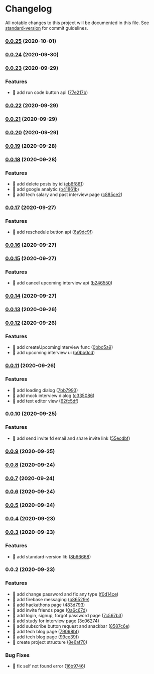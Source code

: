 # Changelog

All notable changes to this project will be documented in this file. See [standard-version](https://github.com/conventional-changelog/standard-version) for commit guidelines.

### [0.0.25](https://github.com/CodersMojoPlatform/codersMojoFrontend/compare/v0.0.24...v0.0.25) (2020-10-01)

### [0.0.24](https://github.com/CodersMojoPlatform/codersMojoFrontend/compare/v0.0.23...v0.0.24) (2020-09-30)

### [0.0.23](https://github.com/CodersMojoPlatform/codersMojoFrontend/compare/v0.0.22...v0.0.23) (2020-09-29)


### Features

* 🎸 add run code button api ([77e217b](https://github.com/CodersMojoPlatform/codersMojoFrontend/commit/77e217be048c80fd4d74a4e97aaeff2b617561f2))

### [0.0.22](https://github.com/CodersMojoPlatform/codersMojoFrontend/compare/v0.0.21...v0.0.22) (2020-09-29)

### [0.0.21](https://github.com/CodersMojoPlatform/codersMojoFrontend/compare/v0.0.20...v0.0.21) (2020-09-29)

### [0.0.20](https://github.com/CodersMojoPlatform/codersMojoFrontend/compare/v0.0.19...v0.0.20) (2020-09-29)

### [0.0.19](https://github.com/CodersMojoPlatform/codersMojoFrontend/compare/v0.0.18...v0.0.19) (2020-09-28)

### [0.0.18](https://github.com/CodersMojoPlatform/codersMojoFrontend/compare/v0.0.17...v0.0.18) (2020-09-28)


### Features

* 🎸 add delete posts by id ([eb6f861](https://github.com/CodersMojoPlatform/codersMojoFrontend/commit/eb6f86143896326095b90d232f5915ee61b51a31))
* 🎸 add google analytic ([b41861b](https://github.com/CodersMojoPlatform/codersMojoFrontend/commit/b41861b22cf9ede525a700a0a06a81e47c7b87eb))
* 🎸 add tech salary and past interview page ([c885ce2](https://github.com/CodersMojoPlatform/codersMojoFrontend/commit/c885ce28d6ac66ebcdc026c55ab559ba3ced1590))

### [0.0.17](https://github.com/CodersMojoPlatform/codersMojoFrontend/compare/v0.0.16...v0.0.17) (2020-09-27)


### Features

* 🎸 add reschedule button api ([6a9dc9f](https://github.com/CodersMojoPlatform/codersMojoFrontend/commit/6a9dc9f3f3f02a959d840e9c09c3c270b9308648))

### [0.0.16](https://github.com/CodersMojoPlatform/codersMojoFrontend/compare/v0.0.15...v0.0.16) (2020-09-27)

### [0.0.15](https://github.com/CodersMojoPlatform/codersMojoFrontend/compare/v0.0.14...v0.0.15) (2020-09-27)


### Features

* 🎸 add cancel upcoming interview api ([b246550](https://github.com/CodersMojoPlatform/codersMojoFrontend/commit/b2465505063a7695a21be6f63539af70df787abc))

### [0.0.14](https://github.com/CodersMojoPlatform/codersMojoFrontend/compare/v0.0.13...v0.0.14) (2020-09-27)

### [0.0.13](https://github.com/CodersMojoPlatform/codersMojoFrontend/compare/v0.0.12...v0.0.13) (2020-09-26)

### [0.0.12](https://github.com/CodersMojoPlatform/codersMojoFrontend/compare/v0.0.11...v0.0.12) (2020-09-26)


### Features

* 🎸 add createUpcomingInterview func ([0bbd5a9](https://github.com/CodersMojoPlatform/codersMojoFrontend/commit/0bbd5a9dad89e224ee669b37dafb1627827a8893))
* 🎸 add upcoming interview ui ([b0bb0cd](https://github.com/CodersMojoPlatform/codersMojoFrontend/commit/b0bb0cd46b9275b5dfe216c7a6ae8dad97143975))

### [0.0.11](https://github.com/CodersMojoPlatform/codersMojoFrontend/compare/v0.0.10...v0.0.11) (2020-09-26)


### Features

* 🎸 add loading dialog ([7bb7993](https://github.com/CodersMojoPlatform/codersMojoFrontend/commit/7bb799357acd565f5c9b20c5645644ee222dbcfa))
* 🎸 add mock interview dialog ([c335086](https://github.com/CodersMojoPlatform/codersMojoFrontend/commit/c335086ddecab1d2b3dde191b8530fd1dcc67c37))
* 🎸 add text editor view ([62fc5df](https://github.com/CodersMojoPlatform/codersMojoFrontend/commit/62fc5df383a83e184c5034feb7315014b92b44c9))

### [0.0.10](https://github.com/CodersMojoPlatform/codersMojoFrontend/compare/v0.0.9...v0.0.10) (2020-09-25)


### Features

* 🎸 add send invite fd email and share invite link ([55ecdbf](https://github.com/CodersMojoPlatform/codersMojoFrontend/commit/55ecdbfa865bc8e5b88a0f9359cfc645ae34317a))

### [0.0.9](https://github.com/CodersMojoPlatform/codersMojoFrontend/compare/v0.0.8...v0.0.9) (2020-09-25)

### [0.0.8](https://github.com/CodersMojoPlatform/codersMojoFrontend/compare/v0.0.7...v0.0.8) (2020-09-24)

### [0.0.7](https://github.com/CodersMojoPlatform/codersMojoFrontend/compare/v0.0.6...v0.0.7) (2020-09-24)

### [0.0.6](https://github.com/CodersMojoPlatform/codersMojoFrontend/compare/v0.0.5...v0.0.6) (2020-09-24)

### [0.0.5](https://github.com/CodersMojoPlatform/codersMojoFrontend/compare/v0.0.4...v0.0.5) (2020-09-24)

### [0.0.4](https://github.com/CodersMojoPlatform/codersMojoFrontend/compare/v0.0.3...v0.0.4) (2020-09-23)

### [0.0.3](https://github.com/CodersMojoPlatform/codersMojoFrontend/compare/v0.0.2...v0.0.3) (2020-09-23)


### Features

* 🎸 add standard-version lib ([8b66668](https://github.com/CodersMojoPlatform/codersMojoFrontend/commit/8b6666816d02ee33d347998a9977d9815cdeeea9))

### 0.0.2 (2020-09-23)


### Features

* 🎸 add change password and fix any type ([f0d14ce](https://github.com/CodersMojoPlatform/codersMojoFrontend/commit/f0d14ce705ab77c4ed704241734777f88d659c1b))
* 🎸 add firebase messaging ([b86529e](https://github.com/CodersMojoPlatform/codersMojoFrontend/commit/b86529ef9229cd2f11a649f4b02fcc952882518b))
* 🎸 add hackathons page ([483d793](https://github.com/CodersMojoPlatform/codersMojoFrontend/commit/483d7936a519f5462948605bf5fb96df6d1b474e))
* 🎸 add invite friends page ([0a6c67d](https://github.com/CodersMojoPlatform/codersMojoFrontend/commit/0a6c67d4820476f134e32b1f0503c09293ae7ae0))
* 🎸 add login, signup, forgot password page ([7c567b3](https://github.com/CodersMojoPlatform/codersMojoFrontend/commit/7c567b3e6873239471da0667a615d531457b0c5a))
* 🎸 add study for interview page ([3c06274](https://github.com/CodersMojoPlatform/codersMojoFrontend/commit/3c0627456fd8bf602276a637d9133e050a1ae8fd))
* 🎸 add subscribe button request and snackbar ([8587c6e](https://github.com/CodersMojoPlatform/codersMojoFrontend/commit/8587c6e1685d7af75bbd53cbf429e04b98acaa8d))
* 🎸 add tech blog page ([79098bf](https://github.com/CodersMojoPlatform/codersMojoFrontend/commit/79098bf0d759483395e73b345d69767506d8e26e))
* 🎸 add tech blog page ([99ce39f](https://github.com/CodersMojoPlatform/codersMojoFrontend/commit/99ce39f9f9e50f8295d01b9391e22bb45a7cea0f))
* 🎸 create project structure ([8e6af70](https://github.com/CodersMojoPlatform/codersMojoFrontend/commit/8e6af709988e98eb8195b947e2b2227e35f25da0))


### Bug Fixes

* 🐛 fix self not found error ([16b9746](https://github.com/CodersMojoPlatform/codersMojoFrontend/commit/16b97461f7776a9a5e12ba434c9b61ba990f247e))
